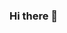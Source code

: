 ### Hi there 👋

<!--
**FatimaCinte/FatimaCinte** is a ✨ _special_ ✨ repository because its `README.md` (this file) appears on your GitHub profile.

Here are some ideas to get you started:

- 🔭 I’m a second year IT-student at KTH, currently working on school projects!
- ⚡ I code in Java, Elixir, C, Prolog, PostgreSQL, and some Assembly.
- 📫 How to reach me: fatimacinte@gmail.com
-->
